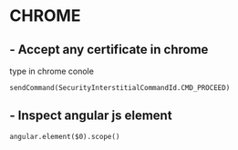 # CHROME

## - Accept any certificate in chrome

type in chrome conole
```
sendCommand(SecurityInterstitialCommandId.CMD_PROCEED)
```

## - Inspect angular js element

```
angular.element($0).scope()
```
